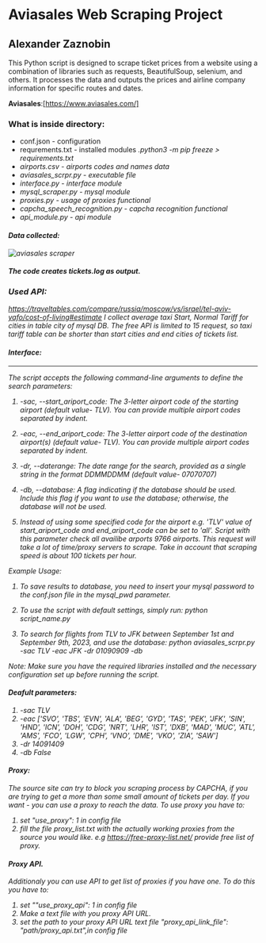 # Aviasales Web Scraping Project
## Alexander Zaznobin
This Python script is designed to scrape ticket prices from a website using a combination of libraries such as requests, BeautifulSoup, selenium, and others. It processes the data and outputs the prices and airline company information for specific routes and dates. 


**Aviasales**:[https://www.aviasales.com/]
### What is inside directory: 

* conf.json - configuration
* requrements.txt - installed modules <i>.python3 -m pip freeze > requirements.txt<i>
* airports.csv - airports codes and names data 
* aviasales_scrpr.py -  executable file 
* interface.py - interface module
* mysql_scraper.py - mysql module
* proxies.py - usage of proxies functional 
* capcha_speech_recognition.py - capcha recognition functional 
* api_module.py - api module

#### Data collected:
![aviasales scraper](https://user-images.githubusercontent.com/127748062/234353828-f3e7d37f-d221-4c95-83d2-5097aa0a81a3.png)


#### The code creates tickets.log as output. 

### Used API: 
https://traveltables.com/compare/russia/moscow/vs/israel/tel-aviv-yafo/cost-of-living#estimate
I collect average taxi Start, Normal Tariff for cities in table city of mysql DB.
The free API is limited to 15 request, so taxi tariff table can be shorter than start cities and end cities of tickets list.


#### Interface: 
-----------------
The script accepts the following command-line arguments to define the search parameters:

1. -sac, --start_ariport_code:  The 3-letter airport code of the starting airport (default value-  TLV). You can provide multiple airport codes separated by indent.

2. -eac, --end_ariport_code: The 3-letter airport code of the destination airport(s) (default value-  TLV). You can provide multiple airport codes separated by indent. 

3. -dr, --daterange: The date range for the search, provided as a single string in the format DDMMDDMM (default value-  07070707)

4. -db, --database: A flag indicating if the database should be used. Include this flag if you want to use the database; otherwise, the database will not be used.

5. Instead of using some specified code for the airport e.g. 'TLV' 
value of start_ariport_code and end_ariport_code can be set to 'all'. 
Script with this parameter check all availibe arports 9766 airports. 
This request will take a lot of time/proxy servers to scrape.
Take in account that scraping speed is about 100 tickets per hour. 

Example Usage:
1. To save results to database, you need to insert your mysql password to the conf.json file in the mysql_pwd parameter. 

2. To use the script with default settings, simply run:
   python script_name.py

3. To search for flights from TLV to JFK between September 1st and September 9th, 2023, and use the database:
   python aviasales_scrpr.py -sac TLV -eac JFK -dr 01090909 -db

Note: Make sure you have the required libraries installed and the necessary configuration set up before running the script.


#### Deafult parameters: 
1. -sac TLV
2. -eac ['SVO', 'TBS', 'EVN', 'ALA', 'BEG', 'GYD', 'TAS', 'PEK', 'JFK', 'SIN', 'HND', 'ICN', 'DOH',
                   'CDG', 'NRT', 'LHR', 'IST', 'DXB', 'MAD', 'MUC', 'ATL', 'AMS',
                   'FCO', 'LGW', 'CPH', 'VNO', 'DME', 'VKO', 'ZIA', 'SAW'] 
3. -dr 14091409
4. -db False


#### Proxy:
The source site can try to block you scraping process by CAPCHA, if you are trying to get a more than some small amount of tickets per day.
If you want - you can use a proxy to reach the data.
To use proxy you have to: 
1) set "use_proxy": 1 in config file
2) fill the file proxy_list.txt with the actually working proxies from the source you would like.
e.g https://free-proxy-list.net/ provide free list of proxy.

#### Proxy API.
Additionaly you can use API to get list of proxies if you have one.
To do this you have to: 
1) set ""use_proxy_api": 1 in config file
2) Make a text file with you proxy API URL.
3) set the path to your proxy API URL text file "proxy_api_link_file": "path/proxy_api.txt",in config file 
